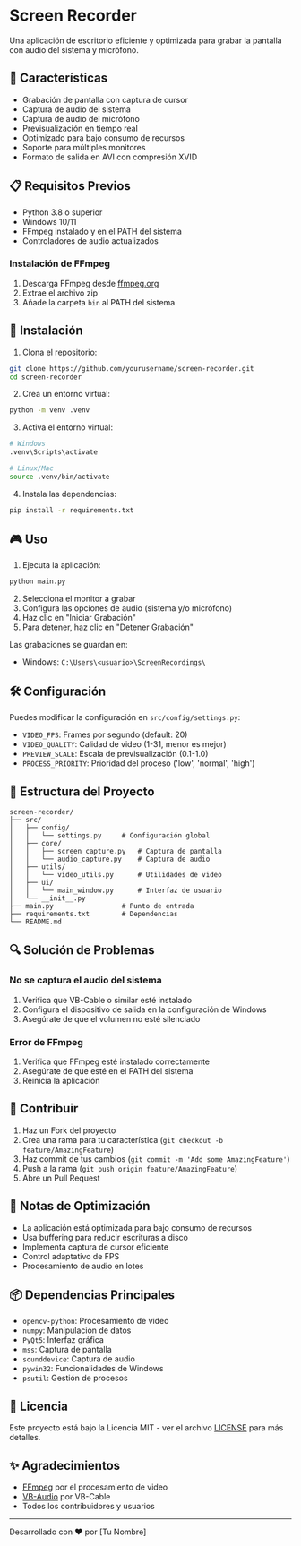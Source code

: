 # Screen Recorder

Una aplicación de escritorio eficiente y optimizada para grabar la pantalla con audio del sistema y micrófono.

## 🚀 Características

- Grabación de pantalla con captura de cursor
- Captura de audio del sistema
- Captura de audio del micrófono
- Previsualización en tiempo real
- Optimizado para bajo consumo de recursos
- Soporte para múltiples monitores
- Formato de salida en AVI con compresión XVID

## 📋 Requisitos Previos

- Python 3.8 o superior
- Windows 10/11
- FFmpeg instalado y en el PATH del sistema
- Controladores de audio actualizados

### Instalación de FFmpeg
1. Descarga FFmpeg desde [ffmpeg.org](https://ffmpeg.org/download.html)
2. Extrae el archivo zip
3. Añade la carpeta `bin` al PATH del sistema

## 🔧 Instalación

1. Clona el repositorio:
```bash
git clone https://github.com/yourusername/screen-recorder.git
cd screen-recorder
```

2. Crea un entorno virtual:
```bash
python -m venv .venv
```

3. Activa el entorno virtual:
```bash
# Windows
.venv\Scripts\activate

# Linux/Mac
source .venv/bin/activate
```

4. Instala las dependencias:
```bash
pip install -r requirements.txt
```

## 🎮 Uso

1. Ejecuta la aplicación:
```bash
python main.py
```

2. Selecciona el monitor a grabar
3. Configura las opciones de audio (sistema y/o micrófono)
4. Haz clic en "Iniciar Grabación"
5. Para detener, haz clic en "Detener Grabación"

Las grabaciones se guardan en:
- Windows: `C:\Users\<usuario>\ScreenRecordings\`

## 🛠️ Configuración

Puedes modificar la configuración en `src/config/settings.py`:

- `VIDEO_FPS`: Frames por segundo (default: 20)
- `VIDEO_QUALITY`: Calidad de video (1-31, menor es mejor)
- `PREVIEW_SCALE`: Escala de previsualización (0.1-1.0)
- `PROCESS_PRIORITY`: Prioridad del proceso ('low', 'normal', 'high')

## 📁 Estructura del Proyecto

```
screen-recorder/
├── src/
│   ├── config/
│   │   └── settings.py     # Configuración global
│   ├── core/
│   │   ├── screen_capture.py   # Captura de pantalla
│   │   └── audio_capture.py    # Captura de audio
│   ├── utils/
│   │   └── video_utils.py      # Utilidades de video
│   ├── ui/
│   │   └── main_window.py      # Interfaz de usuario
│   └── __init__.py
├── main.py                 # Punto de entrada
├── requirements.txt        # Dependencias
└── README.md
```

## 🔍 Solución de Problemas

### No se captura el audio del sistema
1. Verifica que VB-Cable o similar esté instalado
2. Configura el dispositivo de salida en la configuración de Windows
3. Asegúrate de que el volumen no esté silenciado

### Error de FFmpeg
1. Verifica que FFmpeg esté instalado correctamente
2. Asegúrate de que esté en el PATH del sistema
3. Reinicia la aplicación

## 🤝 Contribuir

1. Haz un Fork del proyecto
2. Crea una rama para tu característica (`git checkout -b feature/AmazingFeature`)
3. Haz commit de tus cambios (`git commit -m 'Add some AmazingFeature'`)
4. Push a la rama (`git push origin feature/AmazingFeature`)
5. Abre un Pull Request

## 📝 Notas de Optimización

- La aplicación está optimizada para bajo consumo de recursos
- Usa buffering para reducir escrituras a disco
- Implementa captura de cursor eficiente
- Control adaptativo de FPS
- Procesamiento de audio en lotes

## 📦 Dependencias Principales

- `opencv-python`: Procesamiento de video
- `numpy`: Manipulación de datos
- `PyQt5`: Interfaz gráfica
- `mss`: Captura de pantalla
- `sounddevice`: Captura de audio
- `pywin32`: Funcionalidades de Windows
- `psutil`: Gestión de procesos

## 📄 Licencia

Este proyecto está bajo la Licencia MIT - ver el archivo [LICENSE](LICENSE) para más detalles.

## ✨ Agradecimientos

- [FFmpeg](https://ffmpeg.org/) por el procesamiento de video
- [VB-Audio](https://vb-audio.com/) por VB-Cable
- Todos los contribuidores y usuarios

---
Desarrollado con ❤️ por [Tu Nombre]